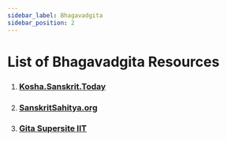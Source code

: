 ```yaml
---
sidebar_label: Bhagavadgita
sidebar_position: 2
---
```


# List of Bhagavadgita Resources

1. ### [Kosha.Sanskrit.Today](https://kosha.sanskrit.today/b/bhagavad-gita)

1. ### [SanskritSahitya.org](https://sanskritsahitya.org/srimadbhagavadgita)

1. ### [Gita Supersite IIT](https://www.gitasupersite.iitk.ac.in/srimad?language=dv&field_chapter_value=1&field_nsutra_value=1)
